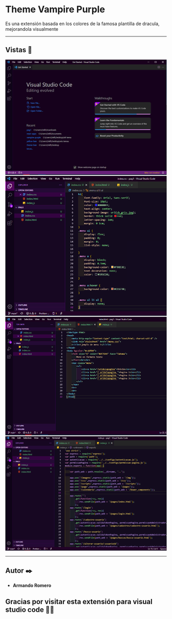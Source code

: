 # Theme Vampire Purple
Es una extensión basada en los colores de la famosa plantilla de dracula, mejorandola visualmente 

------

## Vistas 🚀
![ScreenShot](/images/img0.png)
![ScreenShot](/images/img1.png)
![ScreenShot](/images/img2.png)
![ScreenShot](/images/img3.png)

------

## Autor ✒️
* **Armando Romero** 

## Gracias por visitar esta extensión para visual studio code 📢🎁
